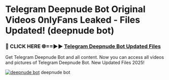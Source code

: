# Telegram Deepnude Bot Original Videos 0nlyFans Leaked - Files Updated! (deepnude bot)

<h3>🔴 CLICK HERE 🌐==►► <a href="https://tinyurl.com/2p9ay9w9" rel="nofollow">Telegram Deepnude Bot Updated Files</a></h3>

Get Telegram Deepnude Bot and all content. Now you can access all videos and pictures of Telegram Deepnude Bot. New Updated Files 2025!

[![deepnude bot](https://i.imgur.com/KQgVmj3.gif)](https://tinyurl.com/2p9ay9w9)
deepnude bot
